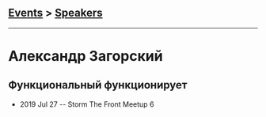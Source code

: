 ## [Events](../README.md) > [Speakers](../speakers.md)
---

# Александр Загорский

## Функциональный функционирует
- 2019 Jul 27 -- Storm The Front Meetup 6    
